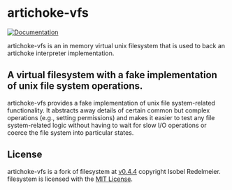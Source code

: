 # artichoke-vfs

[![Documentation](https://img.shields.io/badge/docs-artichoke--vfs-blue.svg)](https://artichoke.github.io/artichoke/artichoke_vfs/)

artichoke-vfs is an in memory virtual unix filesystem that is used to back an
artichoke interpreter implementation.

## A virtual filesystem with a fake implementation of unix file system operations.

artichoke-vfs provides a fake implementation of unix file system-related
functionality. It abstracts away details of certain common but complex
operations (e.g., setting permissions) and makes it easier to test any file
system-related logic without having to wait for slow I/O operations or coerce
the file system into particular states.

## License

artichoke-vfs is a fork of filesystem at
[v0.4.4](https://github.com/iredelmeier/filesystem-rs/tree/v0.4.4) copyright
Isobel Redelmeier. filesystem is licensed with the
[MIT License](https://github.com/iredelmeier/filesystem-rs/blob/v0.4.4/LICENSE).
